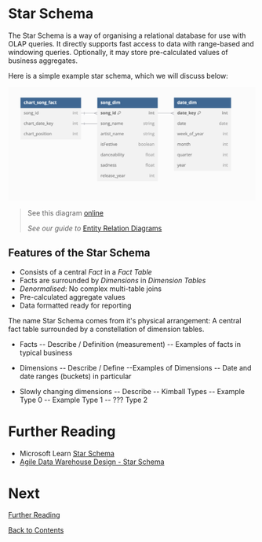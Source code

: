 # Star Schema

The Star Schema is a way of organising a relational database for use with OLAP queries. It directly supports fast access to data with range-based and windowing queries. Optionally, it may store pre-calculated values of business aggregates.

Here is a simple example star schema, which we will discuss below:

![Image of Star Schema for UK charts data shoing a song facts table with two dimensions](/images/uk-charts-star-schema.png)

> See this diagram [online](https://dbdiagram.io/d/UK-Charts-Star-Schema-679258cf37f5d6cbebb53dcf)
>
> _See our guide to_ [Entity Relation Diagrams](https://github.com/bjss-data-academy/entity-relation-diagrams/blob/main/README.md)

## Features of the Star Schema

- Consists of a central _Fact_ in a _Fact Table_
- Facts are surrounded by _Dimensions_ in _Dimension Tables_
- _Denormalised_: No complex multi-table joins
- Pre-calculated aggregate values
- Data formatted ready for reporting

The name Star Schema comes from it's physical arrangement: A central fact table surrounded by a constellation of dimension tables.

- Facts
  -- Describe / Definition (measurement)
  -- Examples of facts in typical business

- Dimensions
  -- Describe / Define
  --Examples of Dimensions
  -- Date and date ranges (buckets) in particular

- Slowly changing dimensions
  -- Describe
  -- Kimball Types
  -- Example Type 0
  -- Example Type 1
  -- ??? Type 2

# Further Reading

- Microsoft Learn [Star Schema](https://learn.microsoft.com/en-us/power-bi/guidance/star-schema)
- [Agile Data Warehouse Design - Star Schema](https://learning.oreilly.com/videos/agile-data-warehouse/9781771374095/9781771374095-video229162/)

# Next

[Further Reading](/further-reading.md)

[Back to Contents](/contents.md)
